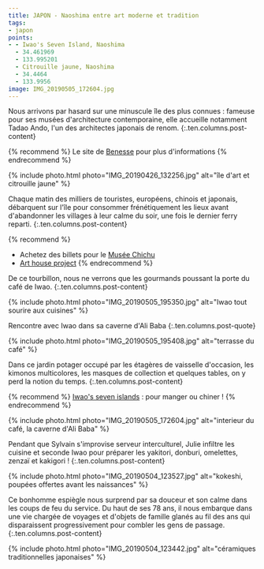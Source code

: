 ```yaml
---
title: JAPON - Naoshima entre art moderne et tradition
tags:
- japon
points:
- - Iwao's Seven Island, Naoshima
  - 34.461969
  - 133.995201
  - Citrouille jaune, Naoshima
  - 34.4464
  - 133.9956
image: IMG_20190505_172604.jpg
---
```


Nous arrivons par hasard sur une minuscule île des plus connues : fameuse pour ses musées d'architecture contemporaine, elle accueille notamment Tadao Ando, l'un des architectes japonais de renom.
{:.ten.columns.post-content}

<!--fin extrait-->

{% recommend %}
Le site de [Benesse](http://benesse-artsite.jp/en/) pour plus d'informations
{% endrecommend %}

{% include photo.html photo="IMG_20190426_132256.jpg" alt="île d'art et citrouille jaune" %}

Chaque matin des milliers de touristes, européens, chinois et japonais, débarquent sur l'île pour consommer frénétiquement les lieux avant d'abandonner les villages à leur calme du soir, une fois le dernier ferry reparti.
{:.ten.columns.post-content}

{% recommend %}
- Achetez des billets pour le [Musée Chichu](https://www.e-tix.jp/chichu/en/)
- [Art house project](http://benesse-artsite.jp/en/art/arthouse.html)
{% endrecommend %}

De ce tourbillon, nous ne verrons que les gourmands poussant la porte du café de Iwao.
{:.ten.columns.post-content}

{% include photo.html photo="IMG_20190505_195350.jpg" alt="Iwao tout sourire aux cuisines" %}

Rencontre avec Iwao dans sa caverne d'Ali Baba
{:.ten.columns.post-quote}

{% include photo.html photo="IMG_20190505_195408.jpg" alt="terrasse du café" %}

Dans ce jardin potager occupé par les étagères de vaisselle d'occasion, les kimonos multicolores, les masques de collection et quelques tables, on y perd la notion du temps.
{:.ten.columns.post-content}

{% recommend %}
[Iwao's seven islands](http://ge0.me/w21cQSwuQd/Iwao’s_Cafe_Seven_Islands) : pour manger ou chiner !
{% endrecommend %}

{% include photo.html photo="IMG_20190505_172604.jpg" alt="interieur du café, la caverne d'Ali Baba" %}

Pendant que Sylvain s'improvise serveur interculturel, Julie infiltre les cuisine et seconde Iwao pour préparer les yakitori, donburi, omelettes, zenzaï et kakigori !
{:.ten.columns.post-content}

{% include photo.html photo="IMG_20190504_123527.jpg" alt="kokeshi, poupées offertes avant les naissances" %}

Ce bonhomme espiègle nous surprend par sa douceur et son calme dans les coups de feu du service. Du haut de ses 78 ans, il nous embarque dans une vie chargée de voyages et d'objets de famille glanés au fil des ans qui disparaissent progressivement pour combler les gens de passage.
{:.ten.columns.post-content}

{% include photo.html photo="IMG_20190504_123442.jpg" alt="céramiques traditionnelles japonaises" %}
